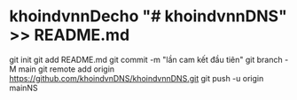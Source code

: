 # khoindvnnDecho "# khoindvnnDNS" >> README.md 
git init 
git add README.md 
git commit -m "lần cam kết đầu tiên" 
git branch -M main 
git remote add origin https://github.com/khoindvnDNS/khoindvnnDNS.git
 git push -u origin mainNS
